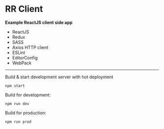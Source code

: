 RR Client
=========

**Example ReactJS client side app**

- ReactJS
- Redux
- SASS
- Axios HTTP client
- ESLint
- EditorConfig
- WebPack

---

Build & start development server with hot deployment

```
npm start
```

Build for development:

```
npm run dev
```

Build for production:

```
npm run prod
```

